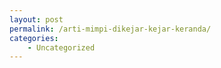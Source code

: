 ```yaml
---
layout: post
permalink: /arti-mimpi-dikejar-kejar-keranda/
categories:
    - Uncategorized
---
```


